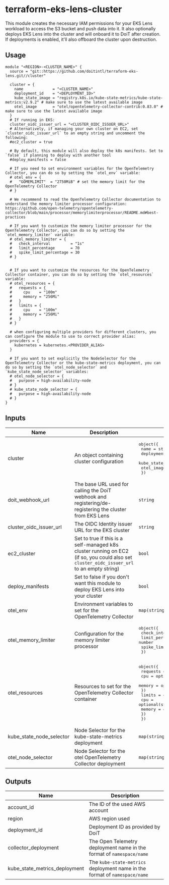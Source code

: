 # terraform-eks-lens-cluster

This module creates the necessary IAM permissions for your EKS Lens workload to access the S3 bucket and push data into it.
It also optionally deploys EKS Lens into the cluster and will onboard it to DoiT after creation. If deployments is enabled, it'll also offboard the cluster upon destruction.

## Usage

```hcl
module "<REGION>-<CLUSTER_NAME>" {
  source = "git::https://github.com/doitintl/terraform-eks-lens.git//cluster"

  cluster = {
    name             = "<CLUSTER_NAME>"
    deployment_id    = "<DEPLOYMENT_ID>"
    kube_state_image = "registry.k8s.io/kube-state-metrics/kube-state-metrics:v2.9.2" # make sure to use the latest available image
    otel_image       = "otel/opentelemetry-collector-contrib:0.83.0" # make sure to use the latest available image
  }
  # If running in EKS:
  cluster_oidc_issuer_url = "<CLUSTER_OIDC_ISSUER_URL>"
  # Alternatively, if managing your own cluster on EC2, set `cluster_oidc_issuer_url` to an empty string and uncomment the following:
  #ec2_cluster = true

  # By default, this module will also deploy the k8s manifests. Set to `false` if planning to deploy with another tool
  #deploy_manifests = false

  # If you need to set environment variables for the OpenTelemetry Collector, you can do so by setting the `otel_env` variable:
  # otel_env = {
  #   "GOMEMLIMIT"  = "2750MiB" # set the memory limit for the OpenTelemetry Collector
  # }

  # We recommend to read the OpenTelemetry Collector documentation to understand the memory limiter processor configuration: https://github.com/open-telemetry/opentelemetry-collector/blob/main/processor/memorylimiterprocessor/README.md#best-practices

  # If you want to customize the memory limiter processor for the OpenTelemetry Collector, you can do so by setting the `otel_memory_limiter` variable:
  # otel_memory_limiter = {
  #   check_interval         = "1s"
  #   limit_percentage       = 70
  #   spike_limit_percentage = 30
  # }


  # If you want to customize the resources for the OpenTelemetry Collector container, you can do so by setting the `otel_resources` variable:
  # otel_resources = {
  #   requests = {
  #     cpu    = "100m"
  #     memory = "256Mi"
  #   }
  #   limits = {
  #     cpu    = "100m"
  #     memory = "256Mi"
  #   }
  # }

  # when configuring multiple providers for different clusters, you can configure the module to use to correct provider alias:
  providers = {
    kubernetes = kubernetes.<PROVIDER_ALIAS>
  }

  # If you want to set explicitly the NodeSelector for the OpenTelemetry Collector or the kube-state-metrics deployment, you can do so by setting the `otel_node_selector` and `kube_state_node_selector` variables:
  # otel_node_selector = {
  #   purpose = high-availability-node
  # }
  # kube_state_node_selector = {
  #   purpose = high-availability-node
  # }
}
```

## Inputs

| Name | Description | Type | Default | Required |
|------|-------------|------|---------|:--------:|
| cluster | An object containing cluster configuration | <pre>object({<br>    name             = string<br>    deployment_id    = string<br>    kube_state_image = string<br>    otel_image       = string<br>  })</pre>| n/a | yes |
| doit\_webhook\_url | The base URL used for calling the DoiT webhook and registering/de-registering the cluster from EKS Lens | `string` | `"https://console.doit.com/webhooks/v1/eks-metrics"` | no |
| cluster\_oidc\_issuer\_url | The OIDC Identity issuer URL for the EKS cluster | `string` | n/a | yes |
| ec2\_cluster | Set to true if this is a self-managed k8s cluster running on EC2 (if so, you could also set `cluster_oidc_issuer_url` to an empty string) | `bool` | `false` | no |
| deploy\_manifests | Set to false if you don't want this module to deploy EKS Lens into your cluster | `bool` | `true` | no |
| otel\_env | Environment variables to set for the OpenTelemetry Collector | `map(string)` | `{}` | no |
| otel\_memory\_limiter | Configuration for the memory limiter processor | <pre>object({<br>    check_interval         = string<br>    limit_percentage       = number<br>    spike_limit_percentage = number<br>  })</pre> | <pre>{<br>  "check_interval": "1s",<br>  "limit_percentage": 70,<br>  "spike_limit_percentage": 30<br>}</pre> | no |
| otel\_resources | Resources to set for the OpenTelemetry Collector container | <pre>object({<br>    requests = object({<br>      cpu    = optional(string)<br>      memory = optional(string)<br>    })<br>    limits = object({<br>      cpu    = optional(string)<br>      memory = optional(string)<br>    })<br>  })</pre> | <pre>{}</pre> | no |
| kube\_state\_node\_selector | Node Selector for the kube-state-metrics deployment | `map(string)` | `{}` | no |
| otel\_node\_selector | Node Selector for the otel OpenTelemetry Collector deployment | `map(string)` | `{}` | no |

## Outputs

| Name | Description |
|------|-------------|
| account\_id | The ID of the used AWS account |
| region | AWS region used |
| deployment\_id | Deployment ID as provided by DoiT |
| collector\_deployment | The Open Telemetry deployment name in the format of `namespace/name` |
| kube\_state\_metrics\_deployment | The `kube-state-metrics` deployment name in the format of `namespace/name` |
